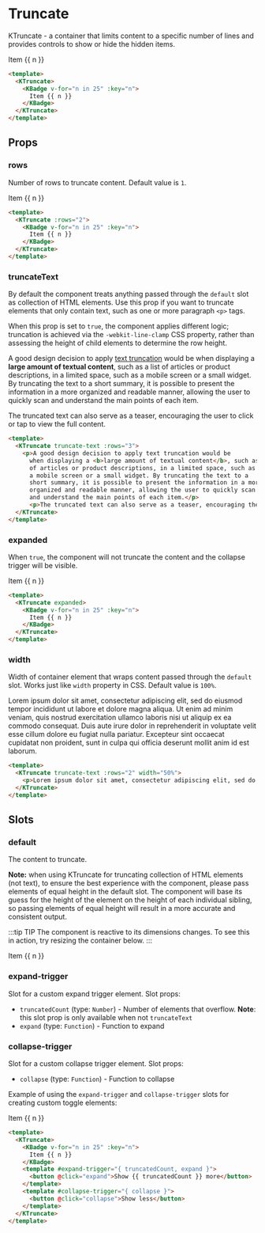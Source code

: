# Truncate

KTruncate - a container that limits content to a specific number of lines and provides controls to show or hide the hidden items.

<KCard>
  <KTruncate>
    <KBadge v-for="n in 25" :key="n">
      Item {{ n }}
    </KBadge>
  </KTruncate>
</KCard>

```html
<template>
  <KTruncate>
    <KBadge v-for="n in 25" :key="n">
      Item {{ n }}
    </KBadge>
  </KTruncate>
</template>
```

## Props

### rows

Number of rows to truncate content. Default value is `1`.

<KCard>
  <KTruncate :rows="2">
    <KBadge v-for="n in 25" :key="n">
      Item {{ n }}
    </KBadge>
  </KTruncate>
</KCard>

```html
<template>
  <KTruncate :rows="2">
    <KBadge v-for="n in 25" :key="n">
      Item {{ n }}
    </KBadge>
  </KTruncate>
</template>
```

### truncateText

By default the component treats anything passed through the `default` slot as collection of HTML elements. Use this prop if you want to truncate elements that only contain text, such as one or more paragraph `<p>` tags.

When this prop is set to `true`, the component applies different logic; truncation is achieved via the `-webkit-line-clamp` CSS property, rather than assessing the height of child elements to determine the row height.

<KCard>
  <KTruncate truncate-text :rows="3">
    <p class="text-paragraph">A good design decision to apply <a href="https://kongponents.konghq.com/components/truncate.html#textcontent">text truncation</a> would be when displaying a <b>large amount of textual content</b>, such as a list of articles or product descriptions, in a limited space, such as a mobile screen or a small widget. By truncating the text to a short summary, it is possible to present the information in a more organized and readable manner, allowing the user to quickly scan and understand the main points of each item.</p>
    <p class="text-paragraph">The truncated text can also serve as a teaser, encouraging the user to click or tap to view the full content.</p>
  </KTruncate>
</KCard>

```html
<template>
  <KTruncate truncate-text :rows="3">
    <p>A good design decision to apply text truncation would be
      when displaying a <b>large amount of textual content</b>, such as a list
      of articles or product descriptions, in a limited space, such as
      a mobile screen or a small widget. By truncating the text to a
      short summary, it is possible to present the information in a more
      organized and readable manner, allowing the user to quickly scan
      and understand the main points of each item.</p>
      <p>The truncated text can also serve as a teaser, encouraging the user to click or tap to view the full content.</p>
  </KTruncate>
</template>
```

### expanded

When `true`, the component will not truncate the content and the collapse trigger will be visible.

<KCard>
  <KTruncate expanded>
    <KBadge v-for="n in 25" :key="n">
      Item {{ n }}
    </KBadge>
  </KTruncate>
</KCard>

```html
<template>
  <KTruncate expanded>
    <KBadge v-for="n in 25" :key="n">
      Item {{ n }}
    </KBadge>
  </KTruncate>
</template>
```

### width

Width of container element that wraps content passed through the `default` slot. Works just like `width` property in CSS. Default value is `100%`.

<KCard>
  <KTruncate truncate-text :rows="2" width="50%">
    <p class="text-paragraph">Lorem ipsum dolor sit amet, consectetur adipiscing elit, sed do eiusmod tempor incididunt ut labore et dolore magna aliqua. Ut enim ad minim veniam, quis nostrud exercitation ullamco laboris nisi ut aliquip ex ea commodo consequat. Duis aute irure dolor in reprehenderit in voluptate velit esse cillum dolore eu fugiat nulla pariatur. Excepteur sint occaecat cupidatat non proident, sunt in culpa qui officia deserunt mollit anim id est laborum.</p>
  </KTruncate>
</KCard>

```html
<template>
  <KTruncate truncate-text :rows="2" width="50%">
    <p>Lorem ipsum dolor sit amet, consectetur adipiscing elit, sed do eiusmod tempor incididunt ut labore et dolore magna aliqua. Ut enim ad minim veniam, quis nostrud exercitation ullamco laboris nisi ut aliquip ex ea commodo consequat. Duis aute irure dolor in reprehenderit in voluptate velit esse cillum dolore eu fugiat nulla pariatur. Excepteur sint occaecat cupidatat non proident, sunt in culpa qui officia deserunt mollit anim id est laborum.</p>
  </KTruncate>
</template>
```

## Slots

### default

The content to truncate.

**Note:** when using KTruncate for truncating collection of HTML elements (not text), to ensure the best experience with the component, please pass elements of equal height in the default slot. The component will base its guess for the height of the element on the height of each individual sibling, so passing elements of equal height will result in a more accurate and consistent output.

:::tip TIP
The component is reactive to its dimensions changes. To see this in action, try resizing the container below.
:::

<KCard class="resizable-card">
  <KTruncate :rows="3">
    <KBadge v-for="n in 30" :key="n">
      Item {{ n }}
    </KBadge>
  </KTruncate>
</KCard>

### expand-trigger

Slot for a custom expand trigger element. Slot props:

- `truncatedCount` (type: `Number`) - Number of elements that overflow. **Note**: this slot prop is only available when not `truncateText`
- `expand` (type: `Function`) - Function to expand

### collapse-trigger

Slot for a custom collapse trigger element. Slot props:

- `collapse` (type: `Function`) - Function to collapse

Example of using the `expand-trigger` and `collapse-trigger` slots for creating custom toggle elements:

<KCard>
  <KTruncate>
    <KBadge v-for="n in 25" :key="n">
      Item {{ n }}
    </KBadge>
    <template #expand-trigger="{ truncatedCount, expand }">
      <button class="custom-trigger" @click="expand">Show {{ truncatedCount }} more</button>
    </template>
    <template #collapse-trigger="{ collapse }">
      <button class="custom-trigger" @click="collapse">Show less</button>
    </template>
  </KTruncate>
</KCard>

```html
<template>
  <KTruncate>
    <KBadge v-for="n in 25" :key="n">
      Item {{ n }}
    </KBadge>
    <template #expand-trigger="{ truncatedCount, expand }">
      <button @click="expand">Show {{ truncatedCount }} more</button>
    </template>
    <template #collapse-trigger="{ collapse }">
      <button @click="collapse">Show less</button>
    </template>
  </KTruncate>
</template>
```

<style lang="scss" scoped>
.text-paragraph {
  margin-top: $kui-space-0;
  margin-bottom: $kui-space-40;
}

.resizable-card {
  resize: horizontal;
  overflow-x: auto;
  min-width: 100px;
  max-width: 90%;
}

.custom-trigger {
  color: $kui-color-text-primary;
  text-decoration: underline;
  white-space: nowrap;
  margin-left: $kui-space-20;

  &:hover {
    color: $kui-color-text-primary-strong;
  }
}
</style>
